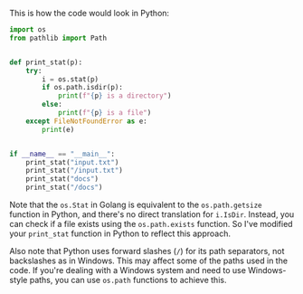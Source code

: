 This is how the code would look in Python:

```python
import os
from pathlib import Path


def print_stat(p):
    try:
        i = os.stat(p)
        if os.path.isdir(p):
            print(f"{p} is a directory")
        else:
            print(f"{p} is a file")
    except FileNotFoundError as e:
        print(e)


if __name__ == "__main__":
    print_stat("input.txt")
    print_stat("/input.txt")
    print_stat("docs")
    print_stat("/docs")
```

Note that the `os.Stat` in Golang is equivalent to the `os.path.getsize` function in Python, and there's no direct translation for `i.IsDir`. Instead, you can check if a file exists using the `os.path.exists` function. So I've modified your `print_stat` function in Python to reflect this approach.

Also note that Python uses forward slashes (`/`) for its path separators, not backslashes as in Windows. This may affect some of the paths used in the code. If you're dealing with a Windows system and need to use Windows-style paths, you can use `os.path` functions to achieve this.

